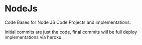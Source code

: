 # NodeJs
Code Bases for Node JS Code Projects and implementations.

Initial commits are just the code, final commits will be full deploy
implementations via heroku.
